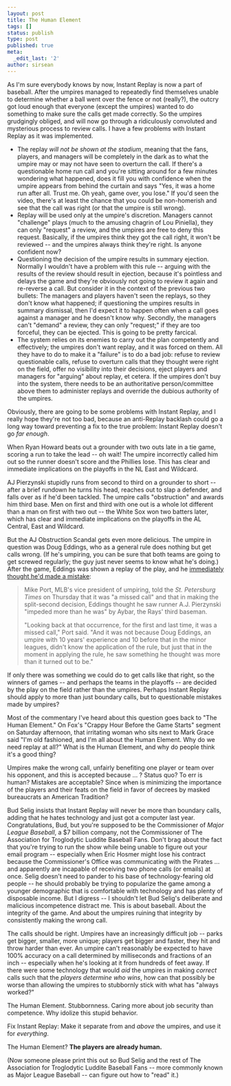 ```yaml
---
layout: post
title: The Human Element
tags: []
status: publish
type: post
published: true
meta:
  _edit_last: '2'
author: sirsean
---
```

As I'm sure everybody knows by now, Instant Replay is now a part of baseball. After the umpires managed to repeatedly find themselves unable to determine whether a ball went over the fence or not (really?), the outcry got loud enough that everyone (except the umpires) wanted to do something to make sure the calls get made correctly. So the umpires grudgingly obliged, and will now go through a ridiculously convoluted and mysterious process to review calls. I have a few problems with Instant Replay as it was implemented.
<ul>
	<li>The replay <em>will not be shown at the stadium</em>, meaning that the fans, players, and managers will be completely in the dark as to what the umpire may or may not have seen to overturn the call. If there's a questionable home run call and you're sitting around for a few minutes wondering what happened, does it fill you with confidence when the umpire appears from behind the curtain and says "Yes, it was a home run after all. Trust me. Oh yeah, game over, you lose." If you'd seen the video, there's at least the chance that you could be non-homerish and see that the call was right (or that the umpire is still wrong).</li>
	<li>Replay will be used only at the umpire's discretion. Managers cannot "challenge" plays (much to the amusing chagrin of Lou Piniella), they can only "request" a review, and the umpires are free to deny this request. Basically, if the umpires think they got the call right, it won't be reviewed -- and the umpires always think they're right. Is anyone confident now?</li>
	<li>Questioning the decision of the umpire results in summary ejection. Normally I wouldn't have a problem with this rule -- arguing with the results of the review should result in ejection, because it's pointless and delays the game and they're obviously not going to review it again and re-reverse a call. But consider it in the context of the previous two bullets: The managers and players haven't seen the replays, so they don't know what happened; if questioning the umpires results in summary dismissal, then I'd expect it to happen often when a call goes against a manager and he doesn't know why. Secondly, the managers can't "demand" a review, they can only "request;" if they are too forceful, they can be ejected. This is going to be pretty farcical.</li>
	<li>The system relies on its enemies to carry out the plan competently and effectively; the umpires don't want replay, and it was forced on them. All they have to do to make it a "failure" is to do a bad job: refuse to review questionable calls, refuse to overturn calls that they thought were right on the field, offer no visibility into their decisions, eject players and managers for "arguing" about replay, et cetera. If the umpires don't buy into the system, there needs to be an authoritative person/committee above them to administer replays and override the dubious authority of the umpires.</li>
</ul>
Obviously, there are going to be some problems with Instant Replay, and I really hope they're not too bad, because an anti-Replay backlash could go a long way toward preventing a fix to the true problem: Instant Replay doesn't go <em>far enough</em>.

When Ryan Howard beats out a grounder with two outs late in a tie game, scoring a run to take the lead -- oh wait! The umpire incorrectly called him out so the runner doesn't score and the Phillies lose. This has clear and immediate implications on the playoffs in the NL East and Wildcard.

AJ Pierzynski stupidly runs from second to third on a grounder to short -- after a brief rundown he turns his head, reaches out to slap a defender, and falls over as if he'd been tackled. The umpire calls "obstruction" and awards him third base. Men on first and third with one out is a whole lot different than a man on first with two out -- the White Sox won two batters later, which has clear and immediate implications on the playoffs in the AL Central, East and Wildcard.

But the AJ Obstruction Scandal gets even more delicious. The umpire in question was Doug Eddings, who as a general rule does nothing but get calls wrong. (If he's umpiring, you can be sure that both teams are going to get screwed regularly; the guy just never seems to know what he's doing.) After the game, Eddings was shown a replay of the play, and he <a href="http://www.tampabay.com/sports/baseball/rays/article788866.ece">immediately thought he'd made a mistake</a>:
<blockquote>Mike Port, MLB's vice president of umpiring, told the <em>St. Petersbu</em><em>rg Times</em> on Thursday that it was "a missed call" and that in making the split-second decision, Eddings thought he saw runner A.J. Pierzynski "impeded more than he was" by Aybar, the Rays' third baseman.

"Looking back at that occurrence, for the first and last time, it was a missed call," Port said. "And it was not because Doug Eddings, an umpire with 10 years' experience and 10 before that in the minor leagues, didn't know the application of the rule, but just that in the moment in applying the rule, he saw something he thought was more than it turned out to be."</blockquote>
If only there was something we could do to get calls like that right, so the winners of games -- and perhaps the teams in the playoffs -- are decided by the play on the field rather than the umpires. Perhaps Instant Replay should apply to more than just boundary calls, but to questionable mistakes made by umpires?

Most of the commentary I've heard about this question goes back to "The Human Element." On Fox's "Crappy Hour Before the Game Starts" segment on Saturday afternoon, that irritating woman who sits next to Mark Grace said "I'm old fashioned, and I'm all about the Human Element. Why do we need replay at all?" What is the Human Element, and why do people think it's a good thing?

Umpires make the wrong call, unfairly benefiting one player or team over his opponent, and this is accepted because ... ? Status quo? To err is human? Mistakes are acceptable? Since when is minimizing the importance of the players and their feats on the field in favor of decrees by masked bureaucrats an American Tradition?

Bud Selig insists that Instant Replay will never be more than boundary calls, adding that he hates technology and just got a computer last year. Congratulations, Bud, but you're supposed to be the Commissioner of <em>Major League Baseball</em>, a $7 billion company, not the Commissioner of The Association for Troglodytic Luddite Baseball Fans. Don't brag about the fact that you're trying to run the show while being unable to figure out your email program -- especially when Eric Hosmer might lose his contract because the Commissioner's Office was communicating with the Pirates ... and apparently are incapable of receiving two phone calls (or emails) at once. Selig doesn't need to pander to his base of technology-fearing old people -- he should probably be trying to popularize the game among a younger demographic that is comfortable with technology and has plenty of disposable income. But I digress -- I shouldn't let Bud Selig's deliberate and malicious incompetence distract me. This is about baseball. About the integrity of the game. And about the umpires ruining that integrity by consistently making the wrong call.

The calls should be right. Umpires have an increasingly difficult job -- parks get bigger, smaller, more unique; players get bigger and faster, they hit and throw harder than ever. An umpire can't reasonably be expected to have 100% accuracy on a call determined by milliseconds and fractions of an inch -- especially when he's looking at it from hundreds of feet away. If there were some technology that would <em>aid</em> the umpires in making <em>correct</em> calls such that the <em>players determine who wins</em>, how can that possibly be worse than allowing the umpires to stubbornly stick with what has "always worked?"

The Human Element. Stubbornness. Caring more about job security than competence. Why idolize this stupid behavior.

Fix Instant Replay: Make it separate from and <em>above</em> the umpires, and use it for <em>everything</em>.

The Human Element? <strong>The players are already human.</strong>

(Now someone please print this out so Bud Selig and the rest of The Association for Troglodytic Luddite Baseball Fans -- more commonly known as Major League Baseball -- can figure out how to "read" it.)
